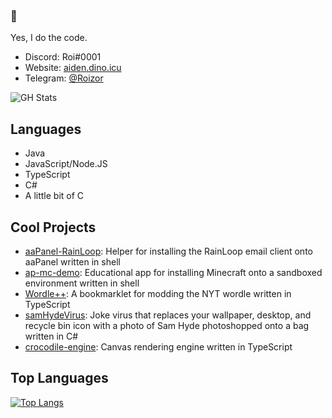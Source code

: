 ### :wave:
Yes, I do the code.  
- Discord: Roi#0001
- Website: [aiden.dino.icu](https://aiden.dino.icu)
- Telegram: [@Roizor](https://t.me/Roizor)

![GH Stats](https://github-readme-stats.vercel.app/api?username=roizor)


## Languages
- Java
- JavaScript/Node.JS
- TypeScript
- C#
- A little bit of C

## Cool Projects
- [aaPanel-RainLoop](https://github.com/Roizor/aaPanel-RainLoop): Helper for installing the RainLoop email client onto aaPanel written in shell
- [ap-mc-demo](https://github.com/Roizor/ap-mc-demo): Educational app for installing Minecraft onto a sandboxed environment written in shell
- [Wordle++](https://github.com/Roizor/wordle-plus-plus): A bookmarklet for modding the NYT wordle written in TypeScript
- [samHydeVirus](https://github.com/Roizor/samHydeVirus): Joke virus that replaces your wallpaper, desktop, and recycle bin icon with a photo of Sam Hyde photoshopped onto a bag written in C#
- [crocodile-engine](https://github.com/Roizor/crocodile-engine): Canvas rendering engine written in TypeScript

## Top Languages
[![Top Langs](https://github-readme-stats.vercel.app/api/top-langs/?username=Roizor)](https://github.com/anuraghazra/github-readme-stats)
